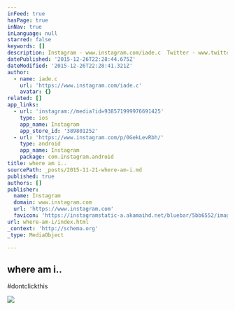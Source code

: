 ```yaml
---
inFeed: true
hasPage: true
inNav: true
inLanguage: null
starred: false
keywords: []
description: Instagram - www.instagram.com/iade.c  Twitter - www.twitter.com/iadec  Facebook - www.facebook.com/iadec  email - adrian@bbiab.com  skype - webadec
datePublished: '2015-12-26T22:28:44.675Z'
dateModified: '2015-12-26T22:28:41.321Z'
author:
  - name: iade.c
    url: 'https://www.instagram.com/iade.c'
    avatar: {}
related: []
app_links:
  - url: 'instagram://media?id=938571999976691425'
    type: ios
    app_name: Instagram
    app_store_id: '389801252'
  - url: 'https://www.instagram.com/p/0GekLevRbh/'
    type: android
    app_name: Instagram
    package: com.instagram.android
title: where am i..
sourcePath: _posts/2015-11-21-where-am-i.md
published: true
authors: []
publisher:
  name: Instagram
  domain: www.instagram.com
  url: 'https://www.instagram.com'
  favicon: 'https://instagramstatic-a.akamaihd.net/bluebar/5bb6552/images/ico/favicon.ico'
url: where-am-i/index.html
_context: 'http://schema.org'
_type: MediaObject

---
```

<article style=""><h1>where am i..</h1><p>#dontclickthis</p><img src="https://s3-us-west-2.amazonaws.com/the-grid-img/p/e860f89b8e275838146d68687418bb8c22398b21.jpg" /></article>
